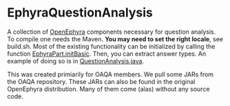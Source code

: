 EphyraQuestionAnalysis
======================

A collection of [OpenEphyra](http://sourceforge.net/projects/openephyra/) components necessary for question analysis. To compile one needs the Maven. **You may need to set the right locale**, see build.sh. Most of the existing functionality can be initialized by calling the function [EphyraPart.initBasic](src/main/java/info/ephyra/EphyraPart.java#L23). Then, you can extract answer types. An example of doing so is in [QuestionAnalysis.java](src/main/java/info/ephyra/questionanalysis/QuestionAnalysis.java#L260).

This was created primiarily for OAQA members. We pull some JARs from the OAQA repository. These JARs can also be found in the original OpenEphyra distribution. Many of them come (alas) without any source code.
